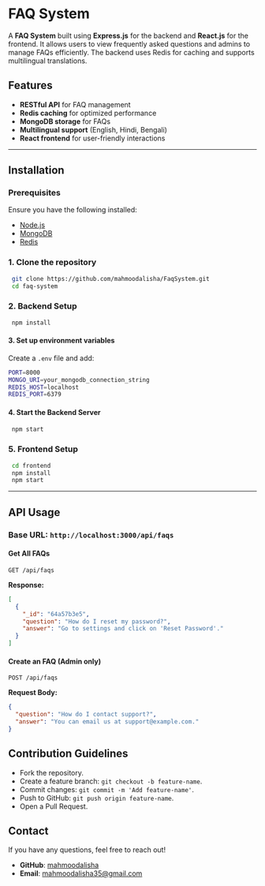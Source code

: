 # FAQ System

A **FAQ System** built using **Express.js** for the backend and **React.js** for the frontend. It allows users to view frequently asked questions and admins to manage FAQs efficiently. The backend uses Redis for caching and supports multilingual translations.

## Features
- **RESTful API** for FAQ management
- **Redis caching** for optimized performance
- **MongoDB storage** for FAQs
- **Multilingual support** (English, Hindi, Bengali)
- **React frontend** for user-friendly interactions

---

## Installation

### Prerequisites
Ensure you have the following installed:
- [Node.js](https://nodejs.org/)
- [MongoDB](https://www.mongodb.com/)
- [Redis](https://redis.io/)

### 1. Clone the repository
```sh
 git clone https://github.com/mahmoodalisha/FaqSystem.git
 cd faq-system
```

### 2. Backend Setup
```sh
 npm install
```

#### 3. Set up environment variables
Create a `.env` file and add:
```sh
PORT=8000
MONGO_URI=your_mongodb_connection_string
REDIS_HOST=localhost
REDIS_PORT=6379
```

#### 4. Start the Backend Server
```sh
 npm start
```

### 5. Frontend Setup
```sh
 cd frontend
 npm install
 npm start
```

---

## API Usage

### Base URL: `http://localhost:3000/api/faqs`

#### **Get All FAQs**
```http
GET /api/faqs
```
**Response:**
```json
[
  {
    "_id": "64a57b3e5",
    "question": "How do I reset my password?",
    "answer": "Go to settings and click on 'Reset Password'."
  }
]
```

#### **Create an FAQ (Admin only)**
```http
POST /api/faqs
```
**Request Body:**
```json
{
  "question": "How do I contact support?",
  "answer": "You can email us at support@example.com."
}
```



## Contribution Guidelines
- Fork the repository.
- Create a feature branch: `git checkout -b feature-name`.
- Commit changes: `git commit -m 'Add feature-name'`.
- Push to GitHub: `git push origin feature-name`.
- Open a Pull Request.



## Contact
If you have any questions, feel free to reach out!
- **GitHub**: [mahmoodalisha](https://github.com/mahmoodalisha)
- **Email**: mahmoodalisha35@gmail.com


